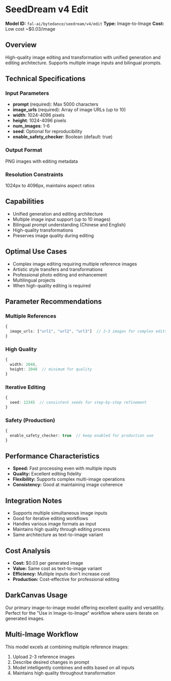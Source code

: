 # SeedDream v4 Edit

**Model ID:** `fal-ai/bytedance/seedream/v4/edit`
**Type:** Image-to-Image
**Cost:** Low cost ~$0.03/image

## Overview

High-quality image editing and transformation with unified generation and editing architecture. Supports multiple image inputs and bilingual prompts.

## Technical Specifications

### Input Parameters
- **prompt** (required): Max 5000 characters
- **image_urls** (required): Array of image URLs (up to 10)
- **width**: 1024-4096 pixels
- **height**: 1024-4096 pixels
- **num_images**: 1-6
- **seed**: Optional for reproducibility
- **enable_safety_checker**: Boolean (default: true)

### Output Format
PNG images with editing metadata

### Resolution Constraints
1024px to 4096px, maintains aspect ratios

## Capabilities

- Unified generation and editing architecture
- Multiple image input support (up to 10 images)
- Bilingual prompt understanding (Chinese and English)
- High-quality transformations
- Preserves image quality during editing

## Optimal Use Cases

- Complex image editing requiring multiple reference images
- Artistic style transfers and transformations
- Professional photo editing and enhancement
- Multilingual projects
- When high-quality editing is required

## Parameter Recommendations

### Multiple References
```typescript
{
  image_urls: ["url1", "url2", "url3"]  // 2-3 images for complex edits
}
```

### High Quality
```typescript
{
  width: 2048,
  height: 2048  // minimum for quality
}
```

### Iterative Editing
```typescript
{
  seed: 12345  // consistent seeds for step-by-step refinement
}
```

### Safety (Production)
```typescript
{
  enable_safety_checker: true  // keep enabled for production use
}
```

## Performance Characteristics

- **Speed:** Fast processing even with multiple inputs
- **Quality:** Excellent editing fidelity
- **Flexibility:** Supports complex multi-image operations
- **Consistency:** Good at maintaining image coherence

## Integration Notes

- Supports multiple simultaneous image inputs
- Good for iterative editing workflows
- Handles various image formats as input
- Maintains high quality through editing process
- Same architecture as text-to-image variant

## Cost Analysis

- **Cost:** $0.03 per generated image
- **Value:** Same cost as text-to-image variant
- **Efficiency:** Multiple inputs don't increase cost
- **Production:** Cost-effective for professional editing

## DarkCanvas Usage

Our primary image-to-image model offering excellent quality and versatility. Perfect for the "Use in Image-to-Image" workflow where users iterate on generated images.

## Multi-Image Workflow

This model excels at combining multiple reference images:
1. Upload 2-3 reference images
2. Describe desired changes in prompt
3. Model intelligently combines and edits based on all inputs
4. Maintains high quality throughout transformation